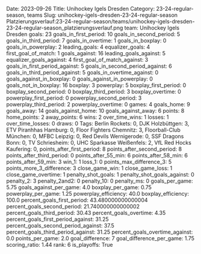 Date: 2023-09-26
Title: Unihockey Igels Dresden
Category: 23-24-regular-season, teams
Slug: unihockey-igels-dresden-23-24-regular-season
Platzierungsverlauf:23-24-regular-season/teams/unihockey-igels-dresden-23-24-regular-season_platzierungsverlauf.png
team: Unihockey Igels Dresden
goals: 23
goals_in_first_period: 10
goals_in_second_period: 5
goals_in_third_period: 7
goals_in_overtime: 1
goals_in_boxplay: 0
goals_in_powerplay: 2
leading_goals: 4
equalizer_goals: 4
first_goal_of_match: 1
goals_against: 16
leading_goals_against: 5
equalizer_goals_against: 4
first_goal_of_match_against: 3
goals_in_first_period_against: 5
goals_in_second_period_against: 6
goals_in_third_period_against: 5
goals_in_overtime_against: 0
goals_against_in_boxplay: 0
goals_against_in_powerplay: 0
goals_not_in_boxplay: 16
boxplay: 3
powerplay: 5
boxplay_first_period: 0
boxplay_second_period: 0
boxplay_third_period: 3
boxplay_overtime: 0
powerplay_first_period: 0
powerplay_second_period: 3
powerplay_third_period: 2
powerplay_overtime: 0
games: 4
goals_home: 9
goals_away: 14
goals_against_home: 10
goals_against_away: 6
points: 8
home_points: 2
away_points: 6
wins: 2
over_time_wins: 1
losses: 1
over_time_losses: 0
draws: 0
Tags:  Berlin Rockets: 0,  DJK Holzbüttgen: 3,  ETV Piranhhas Hamburg: 0,  Floor Fighters Chemnitz: 3,  Floorball-Club München: 0,  MFBC Leipzig: 0,  Red Devils Wernigerode: 0,  SSF Dragons Bonn: 0,  TV Schriesheim: 0,  UHC Sparkasse Weißenfels: 2,  VfL Red Hocks Kaufering: 0,
points_after_first_period: 8
points_after_second_period: 8
points_after_third_period: 0
points_after_55_min: 6
points_after_58_min: 6
points_after_59_min: 3
win_1: 1
loss_1: 0
points_max_difference_3: 5
points_more_3_difference: 3
close_game_win: 1
close_game_loss: 1
close_game_overtime: 1
penalty_shot_goals: 1
penalty_shot_goals_against: 0
penalty_2: 3
penalty_2and2: 0
penalty_10: 0
penalty_ms: 0
goals_per_game: 5.75
goals_against_per_game: 4.0
boxplay_per_game: 0.75
powerplay_per_game: 1.25
powerplay_efficiency: 40.0
boxplay_efficiency: 100.0
percent_goals_first_period: 43.480000000000004
percent_goals_second_period: 21.740000000000002
percent_goals_third_period: 30.43
percent_goals_overtime: 4.35
percent_goals_first_period_against: 31.25
percent_goals_second_period_against: 37.5
percent_goals_third_period_against: 31.25
percent_goals_overtime_against: 0.0
points_per_game: 2.0
goal_difference: 7
goal_difference_per_game: 1.75
scoring_ratio: 1.44
rank: 6
is_playoffs: True
